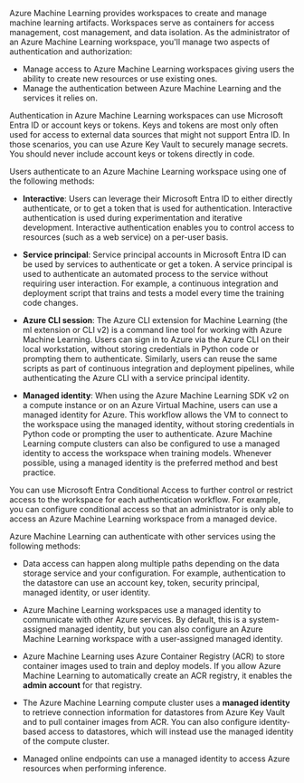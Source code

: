 Azure Machine Learning provides workspaces to create and manage machine learning artifacts. Workspaces serve as containers for access management, cost management, and data isolation. As the administrator of an Azure Machine Learning workspace, you'll manage two aspects of authentication and authorization:

- Manage access to Azure Machine Learning workspaces giving users the ability to create new resources or use existing ones.
- Manage the authentication between Azure Machine Learning and the services it relies on.

Authentication in Azure Machine Learning workspaces can use Microsoft Entra ID or account keys or tokens. Keys and tokens are most only often used for access to external data sources that might not support Entra ID. In those scenarios, you can use Azure Key Vault to securely manage secrets. You should never include account keys or tokens directly in code.

Users authenticate to an Azure Machine Learning workspace using one of the following methods:

- **Interactive**: Users can leverage their Microsoft Entra ID to either directly authenticate, or to get a token that is used for authentication. Interactive authentication is used during experimentation and iterative development. Interactive authentication enables you to control access to resources (such as a web service) on a per-user basis.

- **Service principal**: Service principal accounts in Microsoft Entra ID can be used by services to authenticate or get a token. A service principal is used to authenticate an automated process to the service without requiring user interaction. For example, a continuous integration and deployment script that trains and tests a model every time the training code changes.

- **Azure CLI session**: The Azure CLI extension for Machine Learning (the ml extension or CLI v2) is a command line tool for working with Azure Machine Learning. Users can sign in to Azure via the Azure CLI on their local workstation, without storing credentials in Python code or prompting them to authenticate. Similarly, users can reuse the same scripts as part of continuous integration and deployment pipelines, while authenticating the Azure CLI with a service principal identity.

- **Managed identity**: When using the Azure Machine Learning SDK v2 on a compute instance or on an Azure Virtual Machine, users can use a managed identity for Azure. This workflow allows the VM to connect to the workspace using the managed identity, without storing credentials in Python code or prompting the user to authenticate. Azure Machine Learning compute clusters can also be configured to use a managed identity to access the workspace when training models. Whenever possible, using a managed identity is the preferred method and best practice.

You can use Microsoft Entra Conditional Access to further control or restrict access to the workspace for each authentication workflow. For example, you can configure conditional access so that an administrator is only able to access an Azure Machine Learning workspace from a managed device.

Azure Machine Learning can authenticate with other services using the following methods:

- Data access can happen along multiple paths depending on the data storage service and your configuration. For example, authentication to the datastore can use an account key, token, security principal, managed identity, or user identity.

- Azure Machine Learning workspaces use a managed identity to communicate with other Azure services. By default, this is a system-assigned managed identity, but you can also configure an Azure Machine Learning workspace with a user-assigned managed identity.

- Azure Machine Learning uses Azure Container Registry (ACR) to store container images used to train and deploy models. If you allow Azure Machine Learning to automatically create an ACR registry, it enables the **admin account** for that registry.

- The Azure Machine Learning compute cluster uses a **managed identity** to retrieve connection information for datastores from Azure Key Vault and to pull container images from ACR. You can also configure identity-based access to datastores, which will instead use the managed identity of the compute cluster.

- Managed online endpoints can use a managed identity to access Azure resources when performing inference.